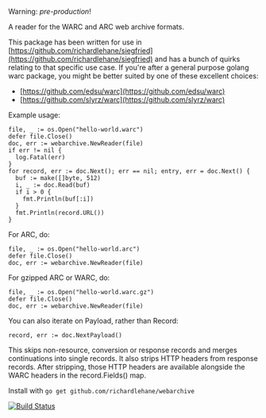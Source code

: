 Warning: *pre-production*!

A reader for the WARC and ARC web archive formats.

This package has been written for use in [https://github.com/richardlehane/siegfried](https://github.com/richardlehane/siegfried) and has a bunch of quirks relating to that specific use case. If you're after a general purpose golang warc package, you might be better suited by one of these excellent choices:

  - [https://github.com/edsu/warc](https://github.com/edsu/warc)
  - [https://github.com/slyrz/warc](https://github.com/slyrz/warc)

Example usage:

    file, _ := os.Open("hello-world.warc")
    defer file.Close()
    doc, err := webarchive.NewReader(file)
    if err != nil {
      log.Fatal(err)
    }
    for record, err := doc.Next(); err == nil; entry, err = doc.Next() {
      buf := make([]byte, 512)
      i, _ := doc.Read(buf)
      if i > 0 {
        fmt.Println(buf[:i])
      }
      fmt.Println(record.URL())
    }

For ARC, do:

    file, _ := os.Open("hello-world.arc")
    defer file.Close()
    doc, err := webarchive.NewReader(file)

For gzipped ARC or WARC, do:

    file, _ := os.Open("hello-world.warc.gz")
    defer file.Close()
    doc, err := webarchive.NewReader(file)

You can also iterate on Payload, rather than Record:

    record, err := doc.NextPayload()

This skips non-resource, conversion or response records and merges continuations into single records. It also strips HTTP headers from response records. After stripping, those HTTP headers are available alongside the WARC headers in the record.Fields() map.

Install with `go get github.com/richardlehane/webarchive`

[![Build Status](https://travis-ci.org/richardlehane/webarchive.png?branch=master)](https://travis-ci.org/richardlehane/webarchive)

